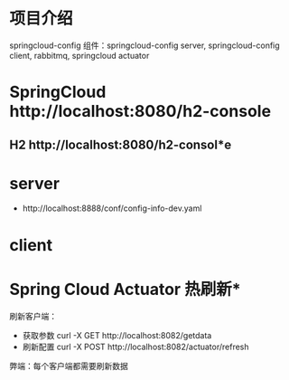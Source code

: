 # 项目介绍
springcloud-config
组件：springcloud-config server, springcloud-config client, rabbitmq, springcloud actuator

# SpringCloud http://localhost:8080/h2-console

## H2 http://localhost:8080/h2-consol*e

# server
- http://localhost:8888/conf/config-info-dev.yaml

# client

# Spring Cloud Actuator 热刷新*

刷新客户端：
- 获取参数 curl -X GET http://localhost:8082/getdata
- 刷新配置 curl -X POST  http://localhost:8082/actuator/refresh

弊端：每个客户端都需要刷新数据